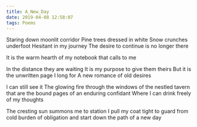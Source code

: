 ```yaml
---
title: A_New_Day
date: 2019-04-08 12:58:07
tags: Poems
---
```


Staring down moonlit corridor
Pine trees dressed in white
Snow crunches underfoot
Hesitant in my journey
The desire to continue is no longer there

It is the warm hearth of my notebook
that calls to me

In the distance they are waiting
It is my purpose to give them theirs
But it is the unwritten page I long for
A new romance of old desires

I can still see it
The glowing fire through the windows
of the nestled tavern that are
the bound pages of an enduring confidant
Where I can drink freely of my thoughts

The cresting sun
summons me to station
I pull my coat tight
to guard from cold burden of obligation
and start down the path of a new day